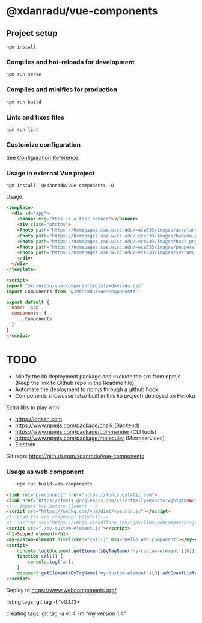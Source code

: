 # @xdanradu/vue-components

## Project setup
```
npm install
```

### Compiles and hot-reloads for development
```
npm run serve
```

### Compiles and minifies for production
```
npm run build
```

### Lints and fixes files
```
npm run lint
```

### Customize configuration
See [Configuration Reference](https://cli.vuejs.org/config/).


### Usage in external Vue project

```
npm install  @xdanradu/vue-components -D
```

Usage:
```html
<template>
  <div id="app">
    <Banner msg="this is a test banner"></Banner>
    <div class="photos">
    <Photo path="https://homepages.cae.wisc.edu/~ece533/images/airplane.png"></Photo>
    <Photo path="https://homepages.cae.wisc.edu/~ece533/images/baboon.png"></Photo>
    <Photo path="https://homepages.cae.wisc.edu/~ece533/images/boat.png"></Photo>
    <Photo path="https://homepages.cae.wisc.edu/~ece533/images/peppers.png"></Photo>
    <Photo path="https://homepages.cae.wisc.edu/~ece533/images/serrano.png"></Photo>
    </div>
  </div>
</template>

<script>
import "@xdanradu/vue-components/dist/xdanradu.css"
import Components from '@xdanradu/vue-components';

export default {
  name: 'App',
  components: {
    ...Components
  }
}
</script>

```

# TODO

- Minify the lib deployment package and exclude the src from npmjs (Keep the link to Github repo in the Readme file)
- Automate the deployment to npmjs through a github hook
- Components showcase (also built in this lib project) deployed on Heroku

Extra libs to play with: 

- https://lodash.com
- https://www.npmjs.com/package/chalk (Backend)
- https://www.npmjs.com/package/commander (CLI tools)
- https://www.npmjs.com/package/moleculer (Microservices)
- Electron


Git repo: https://github.com/xdanradu/vue-components


### Usage as web component

```bash
    npm run build-web-components
```

```html
<link rel="preconnect" href="https://fonts.gstatic.com">
<link href="https://fonts.googleapis.com/css2?family=Roboto:wght@100&display=swap" rel="stylesheet">
<!-- import Vue before Element -->
<script src="https://unpkg.com/vue/dist/vue.min.js"></script>
<!--Load the web component polyfill-->
<!--<script src="https://cdnjs.cloudflare.com/ajax/libs/webcomponentsjs/2.0.2/webcomponents-bundle.js"></script>-->
<script src="./my-custom-element.js"></script>
<h1>Scoped element</h1>
<my-custom-element divclicked="call()" msg="Hello web component"></my-custom-element>
<script>
    console.log(document.getElementsByTagName('my-custom-element')[0]);
    function call() {
        console.log('a');
    }
    document.getElementsByTagName('my-custom-element')[0].addEventListener('divclicked', (event) => { console.log(event.target);} );
</script> 
```

Deploy to https://www.webcomponents.org/

listing tags:
git tag -l "v0.1.13*

creating tags:
git tag -a v1.4 -m "my version 1.4"
